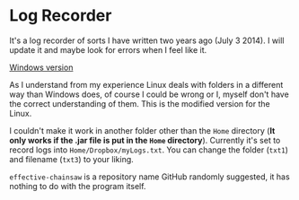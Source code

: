 # Log Recorder
It's a log recorder of sorts I have written two years ago (July 3 2014). I will update it and maybe look for errors when I feel like it.

[Windows version](https://github.com/kittenparry/effective-chainsaw/tree/master)

As I understand from my experience Linux deals with folders in a different way than Windows does, of course I could be wrong or I, myself don't have the correct understanding of them. This is the modified version for the Linux.

I couldn't make it work in another folder other than the `Home` directory (**It only works if the .jar file is put in the `Home` directory**). Currently it's set to record logs into `Home/Dropbox/myLogs.txt`. You can change the folder (`txt1`) and filename (`txt3`) to your liking.

`effective-chainsaw` is a repository name GitHub randomly suggested, it has nothing to do with the program itself.
